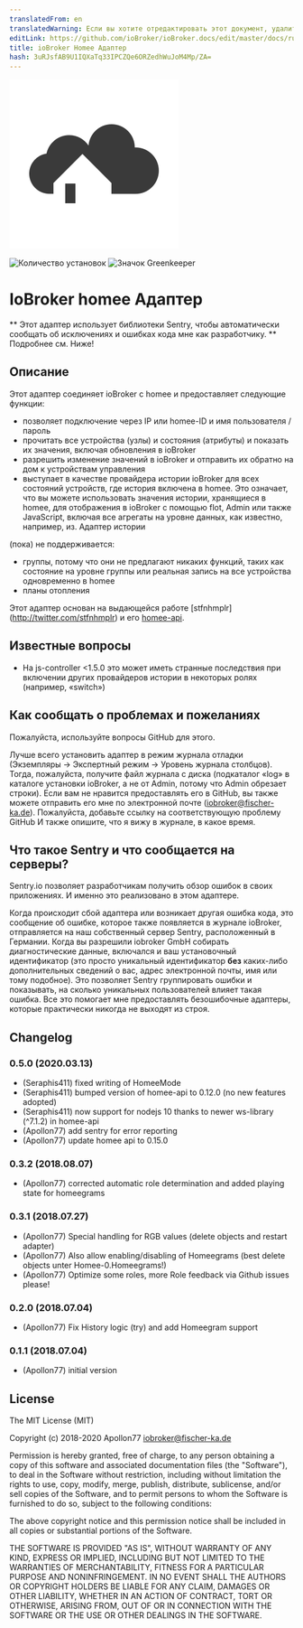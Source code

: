```yaml
---
translatedFrom: en
translatedWarning: Если вы хотите отредактировать этот документ, удалите поле «translationFrom», в противном случае этот документ будет снова автоматически переведен
editLink: https://github.com/ioBroker/ioBroker.docs/edit/master/docs/ru/adapterref/iobroker.homee/README.md
title: ioBroker Homee Адаптер
hash: 3uRJsfAB9U1IQXaTq33IPCZQe6ORZedhWuJoM4Mp/ZA=
---
```

![логотип](../../../en/adapterref/iobroker.homee/admin/homee.png)

![Количество установок](http://iobroker.live/badges/homee-stable.svg)
![Значок Greenkeeper](https://badges.greenkeeper.io/Apollon77/ioBroker.homee.svg)

# IoBroker homee Адаптер
** Этот адаптер использует библиотеки Sentry, чтобы автоматически сообщать об исключениях и ошибках кода мне как разработчику. ** Подробнее см. Ниже!

## Описание
Этот адаптер соединяет ioBroker с homee и предоставляет следующие функции:

* позволяет подключение через IP или homee-ID и имя пользователя / пароль
* прочитать все устройства (узлы) и состояния (атрибуты) и показать их значения, включая обновления в ioBroker
* разрешить изменение значений в ioBroker и отправить их обратно на дом к устройствам управления
* выступает в качестве провайдера истории ioBroker для всех состояний устройств, где история включена в homee. Это означает, что вы можете использовать значения истории, хранящиеся в homee, для отображения в ioBroker с помощью flot, Admin или также JavaScript, включая все агрегаты на уровне данных, как известно, например, из. Адаптер истории

(пока) не поддерживается:

* группы, потому что они не предлагают никаких функций, таких как состояние на уровне группы или реальная запись на все устройства одновременно в homee
* планы отопления

Этот адаптер основан на выдающейся работе [stfnhmplr] (http://twitter.com/stfnhmplr) и его [homee-api](https://github.com/stfnhmplr/homee-api).

## Известные вопросы
* На js-controller <1.5.0 это может иметь странные последствия при включении других провайдеров истории в некоторых ролях (например, «switch»)

## Как сообщать о проблемах и пожеланиях
Пожалуйста, используйте вопросы GitHub для этого.

Лучше всего установить адаптер в режим журнала отладки (Экземпляры -> Экспертный режим -> Уровень журнала столбцов). Тогда, пожалуйста, получите файл журнала с диска (подкаталог «log» в каталоге установки ioBroker, а не от Admin, потому что Admin обрезает строки). Если вам не нравится предоставлять его в GitHub, вы также можете отправить его мне по электронной почте (iobroker@fischer-ka.de). Пожалуйста, добавьте ссылку на соответствующую проблему GitHub И также опишите, что я вижу в журнале, в какое время.

## Что такое Sentry и что сообщается на серверы?
Sentry.io позволяет разработчикам получить обзор ошибок в своих приложениях. И именно это реализовано в этом адаптере.

Когда происходит сбой адаптера или возникает другая ошибка кода, это сообщение об ошибке, которое также появляется в журнале ioBroker, отправляется на наш собственный сервер Sentry, расположенный в Германии. Когда вы разрешили iobroker GmbH собирать диагностические данные, включался и ваш установочный идентификатор (это просто уникальный идентификатор **без** каких-либо дополнительных сведений о вас, адрес электронной почты, имя или тому подобное). Это позволяет Sentry группировать ошибки и показывать, на сколько уникальных пользователей влияет такая ошибка. Все это помогает мне предоставлять безошибочные адаптеры, которые практически никогда не выходят из строя.

## Changelog

### 0.5.0 (2020.03.13)
* (Seraphis411) fixed writing of HomeeMode
* (Seraphis411) bumped version of homee-api to 0.12.0 (no new features adopted)
* (Seraphis411) now support for nodejs 10 thanks to newer ws-library (^7.1.2) in homee-api
* (Apollon77) add sentry for error reporting
* (Apollon77) update homee api to 0.15.0

### 0.3.2 (2018.08.07)
* (Apollon77) corrected automatic role determination and added playing state for homeegrams

### 0.3.1 (2018.07.27)
* (Apollon77) Special handling for RGB values (delete objects and restart adapter)
* (Apollon77) Also allow enabling/disabling of Homeegrams (best delete objects unter Homee-0.Homeegrams!)
* (Apollon77) Optimize some roles, more Role feedback via Github issues please!

### 0.2.0 (2018.07.04)
* (Apollon77) Fix History logic (try) and add Homeegram support

### 0.1.1 (2018.07.04)
* (Apollon77) initial version

## License
The MIT License (MIT)

Copyright (c) 2018-2020 Apollon77 <iobroker@fischer-ka.de>

Permission is hereby granted, free of charge, to any person obtaining a copy
of this software and associated documentation files (the "Software"), to deal
in the Software without restriction, including without limitation the rights
to use, copy, modify, merge, publish, distribute, sublicense, and/or sell
copies of the Software, and to permit persons to whom the Software is
furnished to do so, subject to the following conditions:

The above copyright notice and this permission notice shall be included in
all copies or substantial portions of the Software.

THE SOFTWARE IS PROVIDED "AS IS", WITHOUT WARRANTY OF ANY KIND, EXPRESS OR
IMPLIED, INCLUDING BUT NOT LIMITED TO THE WARRANTIES OF MERCHANTABILITY,
FITNESS FOR A PARTICULAR PURPOSE AND NONINFRINGEMENT. IN NO EVENT SHALL THE
AUTHORS OR COPYRIGHT HOLDERS BE LIABLE FOR ANY CLAIM, DAMAGES OR OTHER
LIABILITY, WHETHER IN AN ACTION OF CONTRACT, TORT OR OTHERWISE, ARISING FROM,
OUT OF OR IN CONNECTION WITH THE SOFTWARE OR THE USE OR OTHER DEALINGS IN
THE SOFTWARE.